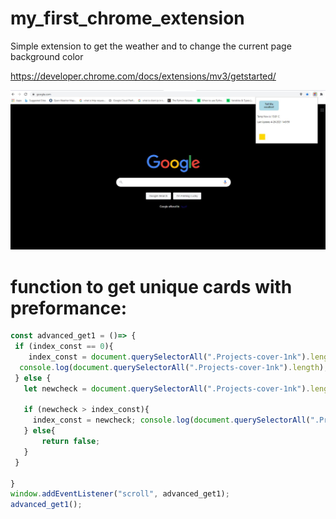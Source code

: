 # my_first_chrome_extension
Simple extension to get the weather and to change the current page background color


https://developer.chrome.com/docs/extensions/mv3/getstarted/




![screenshot](simple.JPG)

# function to get unique cards with preformance:

```javascript
const advanced_get1 = ()=> {
 if (index_const == 0){
    index_const = document.querySelectorAll(".Projects-cover-1nk").length;
  console.log(document.querySelectorAll(".Projects-cover-1nk").length);
 } else {
   let newcheck = document.querySelectorAll(".Projects-cover-1nk").length;

   if (newcheck > index_const){
     index_const = newcheck; console.log(document.querySelectorAll(".Projects-cover-1nk").length);
   } else{
       return false;
   }
 }
  
}
window.addEventListener("scroll", advanced_get1);
advanced_get1();

```

